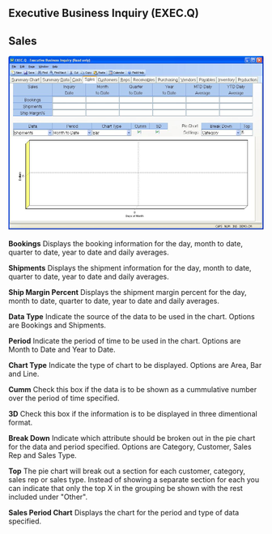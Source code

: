 ##  Executive Business Inquiry (EXEC.Q)

<PageHeader />

##  Sales

![](./EXEC-Q-4.jpg)

**Bookings** Displays the booking information for the day, month to date,
quarter to date, year to date and daily averages.  
  
**Shipments** Displays the shipment information for the day, month to date,
quarter to date, year to date and daily averages.  
  
**Ship Margin Percent** Displays the shipment margin percent for the day,
month to date, quarter to date, year to date and daily averages.  
  
**Data Type** Indicate the source of the data to be used in the chart. Options
are Bookings and Shipments.  
  
**Period** Indicate the period of time to be used in the chart. Options are
Month to Date and Year to Date.  
  
**Chart Type** Indicate the type of chart to be displayed. Options are Area,
Bar and Line.  
  
**Cumm** Check this box if the data is to be shown as a cummulative number
over the period of time specified.  
  
**3D** Check this box if the information is to be displayed in three
dimentional format.  
  
**Break Down** Indicate which attribute should be broken out in the pie chart
for the data and period specified. Options are Category, Customer, Sales Rep
and Sales Type.  
  
**Top** The pie chart will break out a section for each customer, category,
sales rep or sales type. Instead of showing a separate section for each you
can indicate that only the top X in the grouping be shown with the rest
included under "Other".  
  
**Sales Period Chart** Displays the chart for the period and type of data
specified.  
  
  
<badge text= "Version 8.10.57" vertical="middle" />

<PageFooter />